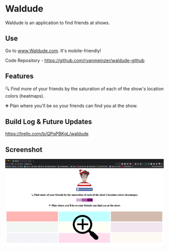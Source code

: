 # Waldude

Waldude is an application to find friends at shows.

## Use

Go to www.Waldude.com. It's mobile-friendly!

Code Repository - https://github.com/ryanmeinzer/waldude-github

## Features

🔍 Find more of your friends by the saturation of each of the show's location colors (heatmaps).

➕ Plan where you'll be so your friends can find you at the show.

## Build Log & Future Updates

https://trello.com/b/QPqPBKgL/waldude

## Screenshot

![Waldude Screenshot](/waldude-app-screenshot.png)
